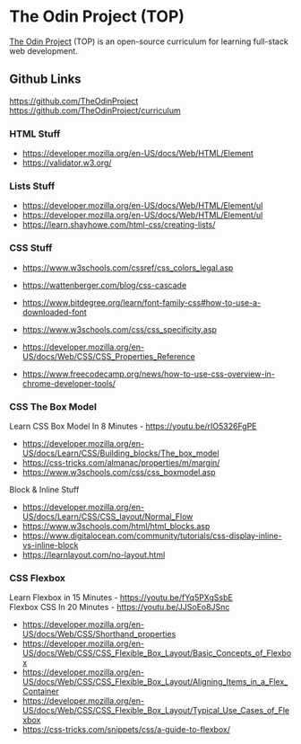 # The Odin Project (TOP)

[The Odin Project](https://www.theodinproject.com/) (TOP) is an open-source curriculum for learning full-stack web development.

## Github Links
https://github.com/TheOdinProject<br/>
https://github.com/TheOdinProject/curriculum<br/>

### HTML Stuff
- https://developer.mozilla.org/en-US/docs/Web/HTML/Element
- https://validator.w3.org/

### Lists Stuff
- https://developer.mozilla.org/en-US/docs/Web/HTML/Element/ul
- https://developer.mozilla.org/en-US/docs/Web/HTML/Element/ul
- https://learn.shayhowe.com/html-css/creating-lists/

### CSS Stuff
- https://www.w3schools.com/cssref/css_colors_legal.asp
- https://wattenberger.com/blog/css-cascade
- https://www.bitdegree.org/learn/font-family-css#how-to-use-a-downloaded-font
- https://www.w3schools.com/css/css_specificity.asp
- https://developer.mozilla.org/en-US/docs/Web/CSS/CSS_Properties_Reference

- https://www.freecodecamp.org/news/how-to-use-css-overview-in-chrome-developer-tools/

### CSS The Box Model
Learn CSS Box Model In 8 Minutes - https://youtu.be/rIO5326FgPE<br/>
- https://developer.mozilla.org/en-US/docs/Learn/CSS/Building_blocks/The_box_model
- https://css-tricks.com/almanac/properties/m/margin/
- https://www.w3schools.com/css/css_boxmodel.asp

Block & Inline Stuff<br/>
- https://developer.mozilla.org/en-US/docs/Learn/CSS/CSS_layout/Normal_Flow
- https://www.w3schools.com/html/html_blocks.asp
- https://www.digitalocean.com/community/tutorials/css-display-inline-vs-inline-block
- https://learnlayout.com/no-layout.html

### CSS Flexbox
Learn Flexbox in 15 Minutes - https://youtu.be/fYq5PXgSsbE<br/>
Flexbox CSS In 20 Minutes - https://youtu.be/JJSoEo8JSnc<br/>
- https://developer.mozilla.org/en-US/docs/Web/CSS/Shorthand_properties
- https://developer.mozilla.org/en-US/docs/Web/CSS/CSS_Flexible_Box_Layout/Basic_Concepts_of_Flexbox
- https://developer.mozilla.org/en-US/docs/Web/CSS/CSS_Flexible_Box_Layout/Aligning_Items_in_a_Flex_Container
- https://developer.mozilla.org/en-US/docs/Web/CSS/CSS_Flexible_Box_Layout/Typical_Use_Cases_of_Flexbox
- https://css-tricks.com/snippets/css/a-guide-to-flexbox/
